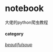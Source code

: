 # notebook
大佬的python爬虫教程
#### category
###### [beautifulsoup](https://github.com/skygongque/notebook/blob/master/beautifulsoup.ipynb)
